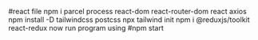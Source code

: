 #react file
npm i  parcel process react-dom react-router-dom react axios
npm install -D tailwindcss postcss
npx tailwind init
npm i @reduxjs/toolkit react-redux
now run program using 
#npm start